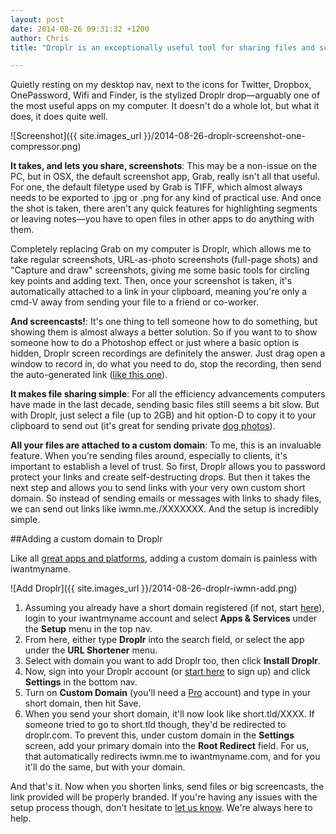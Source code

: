 ```yaml
---
layout: post
date: 2014-08-26 09:31:32 +1200
author: Chris
title: "Droplr is an exceptionally useful tool for sharing files and screenshots"

---
```


<!-- excerpt -->

Quietly resting on my desktop nav, next to the icons for Twitter, Dropbox, OnePassword, Wifi and Finder, is the stylized Droplr drop—arguably one of the most useful apps on my computer. It doesn't do a whole lot, but what it does, it does quite well.

![Screenshot]({{ site.images_url }}/2014-08-26-droplr-screenshot-one-compressor.png)

<!-- /excerpt -->

**It takes, and lets you share, screenshots**: This may be a non-issue on the PC, but in OSX, the default screenshot app, Grab, really isn't all that useful. For one, the default filetype used by Grab is TIFF, which almost always needs to be exported to .jpg or .png for any kind of practical use. And once the shot is taken, there aren't any quick features for highlighting segments or leaving notes—you have to open files in other apps to do anything with them.

Completely replacing Grab on my computer is Droplr, which allows me to take regular screenshots, URL-as-photo screenshots (full-page shots) and "Capture and draw" screenshots, giving me some basic tools for circling key points and adding text.  Then, once your screenshot is taken, it's automatically attached to a link in your clipboard, meaning you're only a cmd-V away from sending your file to a friend or co-worker. 

**And screencasts!**: It's one thing to tell someone how to do something, but showing them is almost always a better solution. So if you want to to show someone how to do a Photoshop effect or just where a basic option is hidden, Droplr screen recordings are definitely the answer. Just drag open a window to record in, do what you need to do, stop the recording, then send the auto-generated link ([like this one](http://iwmn.me/gG8O/5Y16w4yd)). 

**It makes file sharing simple**: For all the efficiency advancements computers have made in the last decade, sending basic files still seems a bit slow. But with Droplr, just select a file (up to 2GB) and hit option-D to copy it to your clipboard to send out (it's great for sending private [dog photos](http://iwmn.me/le6c/4NaMlFYk)).

**All your files are attached to a custom domain**: To me, this is an invaluable feature. When you're sending files around, especially to clients, it's important to establish a level of trust. So first, Droplr allows you to password protect your links and create self-destructing drops. But then it takes the next step and allows you to send links with your very own custom short domain. So instead of sending emails or messages with links to shady files, we can send out links like iwmn.me./XXXXXXX. And the setup is incredibly simple. 

##Adding a custom domain to Droplr

Like all [great apps and platforms](https://iwantmyname.com/services), adding a custom domain is painless with iwantmyname.

![Add Droplr]({{ site.images_url }}/2014-08-26-droplr-iwmn-add.png)

1. Assuming you already have a short domain registered (if not, start [here](https://iwantmyname.com/services/url-shortener/customize-droplr-with-your-own-domain)), login to your iwantmyname account and select **Apps & Services** under the **Setup** menu in the top nav. 
2. From here, either type **Droplr** into the search field, or select the app under the **URL Shortener** menu. 
3. Select with domain you want to add Droplr too, then click **Install Droplr**.
4. Now, sign into your Droplr account (or [start here](https://droplr.com/hello) to sign up) and click **Settings** in the bottom nav.
5. Turn on **Custom Domain** (you'll need a [Pro](https://droplr.com/hello) account) and type in your short domain, then hit Save.
6. When you send your short domain, it'll now look like short.tld/XXXX. If someone tried to go to short.tld though, they'd be redirected to droplr.com. To prevent this, under custom domain in the **Settings** screen, add your primary domain into the **Root Redirect** field. For us, that automatically redirects iwmn.me to iwantmyname.com, and for you it'll do the same, but with your domain. 

And that's it. Now when you shorten links, send files or big screencasts, the link provided will be properly branded. If you're having any issues with the setup process though, don't hesitate to [let us know](https://iwantmyname.com/support). We're always here to help. 

